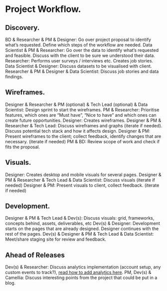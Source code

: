# Project Workflow.

## Discovery.

BD & Researcher & PM & Designer: Go over project proposal to identify what’s requested. Define which steps of the workflow are needed. Data Scientist & PM & Researcher: Go over the data to identify what’s requested and feasible. Discuss with the client to be sure we understood their data. Researcher: Performs user surveys / interviews etc. Creates job stories. Data Scientist & Designer: Discuss datasets to be visualised with client. Researcher & PM & Designer & Data Scientist: Discuss job stories and data findings.

## Wireframes.

Designer & Researcher & PM \(optional\) & Tech Lead \(optional\) & Data Scientist: Design sprint to start the wireframes. PM & Researcher: Prioritise features, which ones are “Must have”, “Nice to have” and which ones can create future opportunities. Designer: Creates wireframes. Designer & PM & Researcher & Tech Lead: Discuss wireframes and graphs \(iterate if needed\). Discuss potential tech stack and how it affects design. Designer & PM: Present wireframes to the client; collect feedback, identify changes that are necessary. \(iterate if needed\) PM & BD: Review scope of work and check if fits the proposal.

## Visuals.

Designer: Creates desktop and mobile visuals for several pages. Designer & PM & Researcher & Tech Lead & Data Scientist: Discuss visuals \(iterate if needed\) Designer & PM: Present visuals to client, collect feedback. \(iterate if needed\)

## Development.

Designer & PM & Tech Lead & Dev\(s\): Discuss visuals: grid, frameworks, concepts behind, assets, deliverables, etc Dev\(s\) & Designer: Development starts on the pages that are already designed. Designer continues with the rest of the pages. Dev\(s\) & Designer & PM & Tech Lead & Data Scientist: Meet/share staging site for review and feedback.

## Ahead of Releases

Dev\(s\) & Researcher: Discuss analytics implementation \(account setup, any custom events to track?\), [read how to add analytics here](adding-google-analytics.md). PM, Dev\(s\) & Camellia: Discuss interesting points from the project that could be put in a blog.

